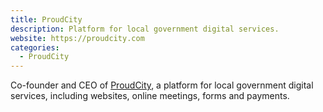 ```yaml
---
title: ProudCity
description: Platform for local government digital services.
website: https://proudcity.com
categories:
  - ProudCity
---
```


Co-founder and CEO of [ProudCity](https://proudcity.com), a platform for local government digital services, including websites, online meetings, forms and payments.